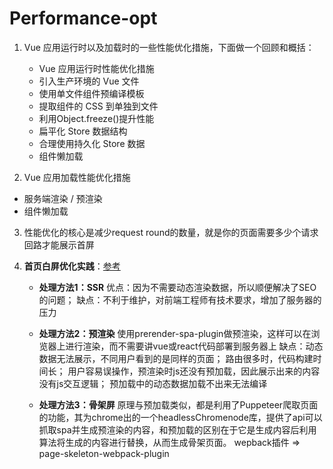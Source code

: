 # Performance-opt

1. Vue 应用运行时以及加载时的一些性能优化措施，下面做一个回顾和概括：
   - Vue 应用运行时性能优化措施
   - 引入生产环境的 Vue 文件
   - 使用单文件组件预编译模板
   - 提取组件的 CSS 到单独到文件
   - 利用Object.freeze()提升性能
   - 扁平化 Store 数据结构
   - 合理使用持久化 Store 数据
   - 组件懒加载

2.   Vue 应用加载性能优化措施
   - 服务端渲染 / 预渲染
   - 组件懒加载
3. 性能优化的核心是减少request round的数量，就是你的页面需要多少个请求回路才能展示首屏

4. **首页白屏优化实践**：[参考](https://juejin.im/post/5d7468db5188253264365017)

   - **处理方法1：SSR**
     优点：因为不需要动态渲染数据，所以顺便解决了SEO的问题；
     缺点：不利于维护，对前端工程师有技术要求，增加了服务器的压力

   - **处理方法2：预渲染**
     使用prerender-spa-plugin做预渲染，这样可以在浏览器上进行渲染，而不需要讲vue或react代码部署到服务器上
     缺点：动态数据无法展示，不同用户看到的是同样的页面；
     路由很多时，代码构建时间长；
     用户容易误操作，预渲染时js还没有预加载，因此展示出来的内容没有js交互逻辑；
     预加载中的动态数据加载不出来无法编译

   - **处理方法3：骨架屏**
     原理与预加载类似，都是利用了Puppeteer爬取页面的功能，其为chrome出的一个headlessChromenode库，提供了api可以抓取spa并生成预渲染的内容，和预加载的区别在于它是生成内容后利用算法将生成的内容进行替换，从而生成骨架页面。
     wepback插件 => page-skeleton-webpack-plugin